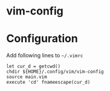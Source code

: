 # vim-config
# Configuration
Add following lines to `~/.vimrc`
```vim
let cur_d = getcwd()
chdir ${HOME}/.config/vim/vim-config
source main.vim
execute 'cd' fnameescape(cur_d)
```

